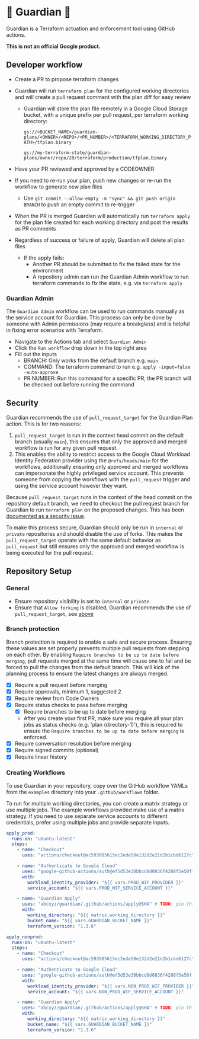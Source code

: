 # 🔱 Guardian 🔱

Guardian is a Terraform actuation and enforcement tool using GitHub actions.

**This is not an official Google product.**

## Developer workflow

- Create a PR to propose terraform changes
- Guardian will run `terraform plan` for the configured working directories and will create a pull request comment with the plan diff for easy review

  - Guardian will store the plan file remotely in a Google Cloud Storage bucket, with a unique prefix per pull request, per terraform working directory:

    `gs://<BUCKET_NAME>/guardian-plans/<OWNER>/<REPO>/<PR_NUMBER>/<TERRAFORM_WORKING_DIRECTORY_PATH>/tfplan.binary`

    `gs://my-terraform-state/guardian-plans/owner/repo/20/terraform/production/tfplan.binary`

- Have your PR reviewed and approved by a CODEOWNER
- If you need to re-run your plan, push new changes or re-run the workflow to generate new plan files
  - Use `git commit --allow-empty -m "sync" && git push origin BRANCH` to push an empty commit to re-trigger
- When the PR is merged Guardian will automatically run `terraform apply` for the plan file created for each working directory and post the results as PR comments
- Regardless of success or failure of apply, Guardian will delete all plan files
  - If the apply fails:
    - Another PR should be submitted to fix the failed state for the environment
    - A repostiory admin can run the Guardian Admin workflow to run terraform commands to fix the state, e.g. via `terraform apply`

### Guardian Admin

The `Guardian Admin` workflow can be used to run commands manually as the service account for Guardian. This process can only be done by someone with Admin permissions (may require a breakglass) and is helpful in fixing error scenarios with Terraform.

- Navigate to the Actions tab and select `Guardian Admin`
- Click the `Run workflow` drop down in the top right area
- Fill out the inputs
  - BRANCH: Only works from the default branch e.g. `main`
  - COMMAND: The terraform command to run e.g. `apply -input=false -auto-approve`
  - PR NUMBER: Run this command for a specific PR, the PR branch will be checked out before running the command

## Security

Guardian recommends the use of `pull_request_target` for the Guardian Plan action. This is for two reasons:

1. `pull_request_target` is run in the context head commit on the default branch (usually `main`), this ensures that only the approved and merged workflow is run for any given pull request.
2. This enables the ability to restrict access to the Google Cloud Workload Identity Federation provider using the `@refs/heads/main` for the workflows, additionally ensuring only approved and merged workflows can impersonate the highly privileged service account. This prevents someone from copying the workflows with the `pull_request` trigger and using the service account however they want.

Because `pull_request_target` runs in the context of the head commit on the repository default branch, we need to checkout the pull request branch for Guardian to run `terraform plan` on the proposed changes. This has been [documented as a security issue](https://securitylab.github.com/research/github-actions-preventing-pwn-requests/).

To make this process secure, Guardian should only be run in `internal` or `private` repositories and should disable the use of forks. This makes the `pull_request_target` operate with the same default behavior as `pull_request` but still ensures only the approved and merged workflow is being executed for the pull request.

## Repository Setup

### General

- Ensure repository visibility is set to `internal` or `private`
- Ensure that `Allow forking` is disabled, Guardian recommends the use of `pull_request_target`, see [above](#security)

### Branch protection

Branch protection is required to enable a safe and secure process. Ensuring these values are set properly prevents multiple pull requests from stepping on each other. By enabling `Require branches to be up to date before merging`, pull requests merged at the same time will cause one to fail and be forced to pull the changes from the default branch. This will kick of the planning process to ensure the latest changes are always merged.

- [x] Require a pull request before merging
- [x] Require approvals, minimum 1, suggested 2
- [x] Require review from Code Owners
- [x] Require status checks to pass before merging
  - [x] Require branches to be up to date before merging
  - After you create your first PR, make sure you require all your plan jobs as status checks (e.g. 'plan (directory-1)'), this is required to ensure the `Require branches to be up to date before merging` is enforced.
- [x] Require conversation resolution before merging
- [x] Require signed commits (optional)
- [x] Require linear history

### Creating Workflows

To use Guardian in your repository, copy over the GitHub workflow YAMLs from the `examples` directory into your `.github/workflows` folder.

To run for multiple working directories, you can create a matrix strategy or use multiple jobs. The example workflows provided make use of a matrix strategy. If you need to use separate service accounts to different credentials, prefer using multiple jobs and provide separate inputs.

```yaml
apply_prod:
  runs-on: "ubuntu-latest"
  steps:
    - name: "Checkout"
      uses: "actions/checkout@ac593985615ec2ede58e132d2e21d2b1cbd6127c" # ratchet:actions/checkout@v3

    - name: "Authenticate to Google Cloud"
      uses: "google-github-actions/auth@ef5d53e30bbcd8d0836f4288f5e50ff3e086997d" # ratchet:google-github-actions/auth@v1
      with:
        workload_identity_provider: "${{ vars.PROD_WIF_PROVIDER }}"
        service_account: "${{ vars.PROD_WIF_SERVICE_ACCOUNT }}"

    - name: "Guardian Apply"
      uses: "abcxyz/guardian/.github/actions/apply@SHA" # TODO: pin this to the latest sha in the guardian repo
      with:
        working_directory: "${{ matrix.working_directory }}"
        bucket_name: "${{ vars.GUARDIAN_BUCKET_NAME }}"
        terraform_version: "1.3.6"

apply_nonprod:
  runs-on: "ubuntu-latest"
  steps:
    - name: "Checkout"
      uses: "actions/checkout@ac593985615ec2ede58e132d2e21d2b1cbd6127c" # ratchet:actions/checkout@v3

    - name: "Authenticate to Google Cloud"
      uses: "google-github-actions/auth@ef5d53e30bbcd8d0836f4288f5e50ff3e086997d" # ratchet:google-github-actions/auth@v1
      with:
        workload_identity_provider: "${{ vars.NON_PROD_WIF_PROVIDER }}"
        service_account: "${{ vars.NON_PROD_WIF_SERVICE_ACCOUNT }}"

    - name: "Guardian Apply"
      uses: "abcxyz/guardian/.github/actions/apply@SHA" # TODO: pin this to the latest sha in the guardian repo
      with:
        working_directory: "${{ matrix.working_directory }}"
        bucket_name: "${{ vars.GUARDIAN_BUCKET_NAME }}"
        terraform_version: "1.3.6"
```
